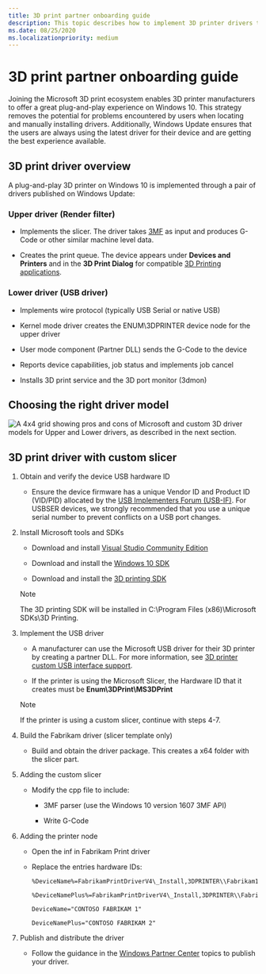 ```yaml
---
title: 3D print partner onboarding guide
description: This topic describes how to implement 3D printer drivers that are then published on Windows Update.
ms.date: 08/25/2020
ms.localizationpriority: medium
---
```


# 3D print partner onboarding guide

Joining the Microsoft 3D print ecosystem enables 3D printer manufacturers to offer a great plug-and-play experience on Windows 10. This strategy removes the potential for problems encountered by users when locating and manually installing drivers. Additionally, Windows Update ensures that the users are always using the latest driver for their device and are getting the best experience available.

## 3D print driver overview

A plug-and-play 3D printer on Windows 10 is implemented through a pair of drivers published on Windows Update:

### Upper driver (Render filter)

- Implements the slicer. The driver takes [3MF](https://3mf.io/) as input and produces G-Code or other similar machine level data.

- Creates the print queue. The device appears under **Devices and Printers** and in the **3D Print Dialog** for compatible [3D Printing applications](https://developer.microsoft.com/windows/hardware/3d-print/software-partners).

### Lower driver (USB driver)

- Implements wire protocol (typically USB Serial or native USB)

- Kernel mode driver creates the ENUM\\3DPRINTER device node for the upper driver

- User mode component (Partner DLL) sends the G-Code to the device

- Reports device capabilities, job status and implements job cancel

- Installs 3D print service and the 3D port monitor (3dmon)

## Choosing the right driver model

![A 4x4 grid showing pros and cons of Microsoft and custom 3D driver models for Upper and Lower drivers, as described in the next section.](images/onboarding-driver-models.png)

## 3D print driver with custom slicer

1. Obtain and verify the device USB hardware ID

    - Ensure the device firmware has a unique Vendor ID and Product ID (VID/PID) allocated by the [USB Implementers Forum (USB-IF)](https://www.usb.org/). For USBSER devices, we strongly recommended that you use a unique serial number to prevent conflicts on a USB port changes.

1. Install Microsoft tools and SDKs

    - Download and install [Visual Studio Community Edition](https://visualstudio.microsoft.com/thank-you-downloading-visual-studio/?sku=community)

    - Download and install the [Windows 10 SDK](https://developer.microsoft.com/windows/downloads/windows-10-sdk/)

    - Download and install the [3D printing SDK](https://go.microsoft.com/fwlink/p/?LinkId=394375)

   > [!NOTE]
   > The 3D printing SDK will be installed in C:\\Program Files (x86)\\Microsoft SDKs\\3D Printing.

1. Implement the USB driver

    - A manufacturer can use the Microsoft USB driver for their 3D printer by creating a partner DLL. For more information, see [3D printer custom USB interface support](3d-printer-custom-usb-interface.md).

    - If the printer is using the Microsoft Slicer, the Hardware ID that it creates must be **Enum\\3DPrint\\MS3DPrint**

    > [!NOTE]
    > If the printer is using a custom slicer, continue with steps 4-7.

1. Build the Fabrikam driver (slicer template only)

    - Build and obtain the driver package. This creates a x64 folder with the slicer part.

1. Adding the custom slicer

    - Modify the cpp file to include:

      - 3MF parser (use the Windows 10 version 1607 3MF API)

      - Write G-Code

1. Adding the printer node

    - Open the inf in Fabrikam Print driver

    - Replace the entries hardware IDs:

        ```inf
        %DeviceName%=FabrikamPrintDriverV4\_Install,3DPRINTER\\Fabrikam1

        %DeviceNamePlus%=FabrikamPrintDriverV4\_Install,3DPRINTER\\Fabrikam2

        DeviceName="CONTOSO FABRIKAM 1"

        DeviceNamePlus="CONTOSO FABRIKAM 2"
        ```

1. Publish and distribute the driver

    - Follow the guidance in the [Windows Partner Center](../dashboard/index.yml) topics to publish your driver.